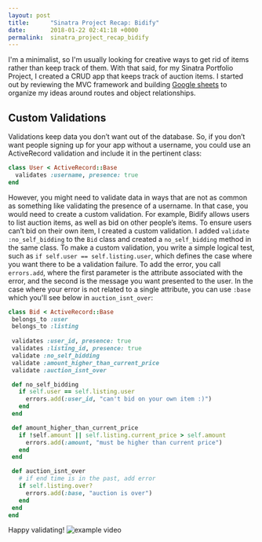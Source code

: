 ```yaml
---
layout: post
title:      "Sinatra Project Recap: Bidify"
date:       2018-01-22 02:41:18 +0000
permalink:  sinatra_project_recap_bidify
---
```


I'm a minimalist, so I'm usually looking for creative ways to get rid of items rather than keep track of them. With that said, for my Sinatra Portfolio Project, I created a CRUD app that keeps track of auction items. I started out by reviewing the MVC framework and building [Google sheets](https://docs.google.com/spreadsheets/d/10BFNl0vXOAINvCTHzDdtOTy6o6FXCwNfQv0l7L_e3KU) to organize my ideas around routes and object relationships. 
## Custom Validations
Validations keep data you don’t want out of the database. So, if you don’t want people signing up for your app without a username, you could use an ActiveRecord validation and include it in the pertinent class: 
```ruby
class User < ActiveRecord::Base
  validates :username, presence: true
end
```
However, you might need to validate data in ways that are not as common as something like validating the presence of a username. In that case, you would need to create a custom validation. For example, Bidify allows users to list auction items, as well as bid on other people’s items. To ensure users can’t bid on their own item, I created a custom validation. I added `validate :no_self_bidding` to the `Bid` class and created a `no_self_bidding` method in the same class. To make a custom validation, you write a simple logical test, such as `if self.user == self.listing.user`, which defines the case where you want there to be a validation failure. To add the error, you call `errors.add`, where the first parameter is the attribute associated with the error, and the second is the message you want presented to the user. In the case where your error is not related to a single attribute, you can use `:base` which you'll see below in `auction_isnt_over`:

```ruby
class Bid < ActiveRecord::Base
 belongs_to :user
 belongs_to :listing
 
 validates :user_id, presence: true
 validates :listing_id, presence: true
 validate :no_self_bidding
 validate :amount_higher_than_current_price
 validate :auction_isnt_over

 def no_self_bidding
   if self.user == self.listing.user
     errors.add(:user_id, "can't bid on your own item :)")
   end   
 end

 def amount_higher_than_current_price
   if !self.amount || self.listing.current_price > self.amount
     errors.add(:amount, "must be higher than current price")
   end
 end

 def auction_isnt_over
   # if end time is in the past, add error
   if self.listing.over?
     errors.add(:base, "auction is over")
   end
 end
end
```
Happy validating!
![example video](https://i.imgur.com/Wsgc0ma.gif)

